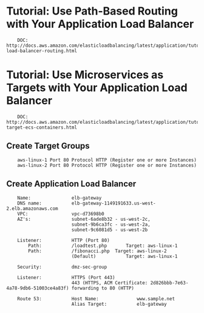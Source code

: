 # Tutorial: Use Path-Based Routing with Your Application Load Balancer

```
	DOC:  http://docs.aws.amazon.com/elasticloadbalancing/latest/application/tutorial-load-balancer-routing.html
```

# Tutorial: Use Microservices as Targets with Your Application Load Balancer

```
	DOC:  http://docs.aws.amazon.com/elasticloadbalancing/latest/application/tutorial-target-ecs-containers.html
```

## Create Target Groups

```
	aws-linux-1	Port 80	Protocol HTTP (Register one or more Instances)
	aws-linux-2	Port 80	Protocol HTTP (Register one or more Instances)
```	
	
## Create Application Load Balancer

```
	Name:				elb-gateway
	DNS name:			elb-gateway-1149191633.us-west-2.elb.amazonaws.com
	VPC:				vpc-d73698b0
	AZ's:				subnet-6ade8b32 - us-west-2c,
						subnet-9b6ca3fc - us-west-2a,
						subnet-9c6081d5 - us-west-2b
	
	Listener:			HTTP (Port 80)
		Path:			/loadtest.php		Target: aws-linux-1
		Path:			/fibonacci.php	Target: aws-linux-2
						(Default)			Target: aws-linux-1
						
	Security:			dmz-sec-group
	
	Listener:			HTTPS (Port 443)
						443 (HTTPS, ACM Certificate: 2d826bbb-7e63-4a78-9db6-51003ce4a83f) forwarding to 80 (HTTP)
						
	Route 53:			Host Name:  			www.sample.net
						Alias Target:			elb-gateway
```						
